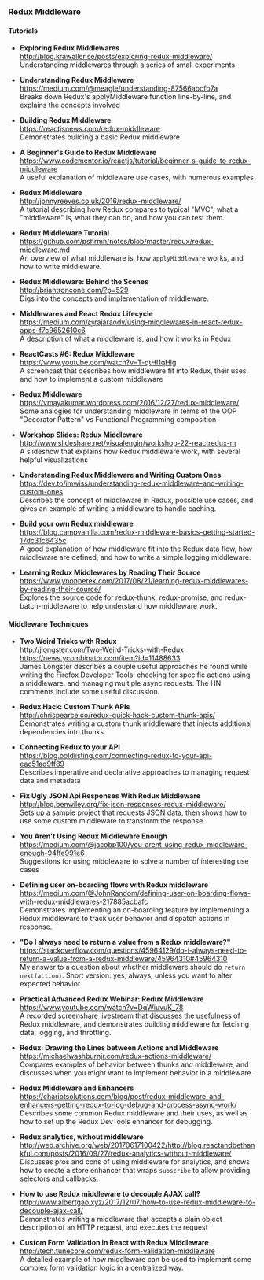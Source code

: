 ### Redux Middleware

#### Tutorials

- **Exploring Redux Middlewares**  
  http://blog.krawaller.se/posts/exploring-redux-middleware/  
  Understanding middlewares through a series of small experiments

- **Understanding Redux Middleware**  
  https://medium.com/@meagle/understanding-87566abcfb7a  
  Breaks down Redux's applyMiddleware function line-by-line, and explains the concepts involved
  
- **Building Redux Middleware**  
  https://reactjsnews.com/redux-middleware  
  Demonstrates building a basic Redux middleware
  
- **A Beginner's Guide to Redux Middleware**  
  https://www.codementor.io/reactjs/tutorial/beginner-s-guide-to-redux-middleware  
  A useful explanation of middleware use cases, with numerous examples
  
- **Redux Middleware**  
  http://jonnyreeves.co.uk/2016/redux-middleware/  
  A tutorial describing how Redux compares to typical "MVC", what a "middleware" is, what they can do, and how you can test them. 
  
- **Redux Middleware Tutorial**  
  https://github.com/pshrmn/notes/blob/master/redux/redux-middleware.md  
  An overview of what middleware is, how `applyMiddleware` works, and how to write middleware.
  
- **Redux Middleware: Behind the Scenes**  
  http://briantroncone.com/?p=529  
  Digs into the concepts and implementation of middleware.
  
- **Middlewares and React Redux Lifecycle**  
  https://medium.com/@rajaraodv/using-middlewares-in-react-redux-apps-f7c9652610c6  
  A description of what a middleware is, and how it works in Redux
  
- **ReactCasts #6: Redux Middleware**  
  https://www.youtube.com/watch?v=T-qtHI1qHIg  
  A screencast that describes how middleware fit into Redux, their uses, and how to implement a custom middleware 
  
- **Redux Middleware**  
  https://vmayakumar.wordpress.com/2016/12/27/redux-middleware/  
  Some analogies for understanding middleware in terms of the OOP "Decorator Pattern" vs  Functional Programming composition
  
- **Workshop Slides: Redux Middleware**  
  http://www.slideshare.net/visualengin/workshop-22-reactredux-m  
  A slideshow that explains how Redux middleware work, with several helpful visualizations
  
- **Understanding Redux Middleware and Writing Custom Ones**  
  https://dev.to/imwiss/understanding-redux-middleware-and-writing-custom-ones  
  Describes the concept of middleware in Redux, possible use cases, and gives an example of writing a middleware to handle caching.
  
- **Build your own Redux middleware**  
  https://blog.campvanilla.com/redux-middleware-basics-getting-started-17dc31c6435c  
  A good explanation of how middleware fit into the Redux data flow, how middleware are defined, and how to write a simple logging middleware.
  
- **Learning Redux Middlewares by Reading Their Source**  
  https://www.ynonperek.com/2017/08/21/learning-redux-middlewares-by-reading-their-source/  
  Explores the source code for redux-thunk, redux-promise, and redux-batch-middleware to help understand how middleware work.
  

#### Middleware Techniques

- **Two Weird Tricks with Redux**  
  http://jlongster.com/Two-Weird-Tricks-with-Redux  
  https://news.ycombinator.com/item?id=11488633  
  James Longster describes a couple useful approaches he found while writing the Firefox Developer Tools: checking for specific actions using a middleware, and managing multiple async requests.  The HN comments include some useful discussion.
  
- **Redux Hack: Custom Thunk APIs**  
  http://chrispearce.co/redux-quick-hack-custom-thunk-apis/  
  Demonstrates writing a custom thunk middleware that injects additional dependencies into thunks.

- **Connecting Redux to your API**  
  https://blog.boldlisting.com/connecting-redux-to-your-api-eac51ad9ff89  
  Describes imperative and declarative approaches to managing request data and metadata
  
- **Fix Ugly JSON Api Responses With Redux Middleware**  
  http://blog.benwiley.org/fix-json-responses-redux-middleware/  
  Sets up a sample project that requests JSON data, then shows how to use some custom middleware to transform the response.
  
- **You Aren't Using Redux Middleware Enough**  
  https://medium.com/@jacobp100/you-arent-using-redux-middleware-enough-94ffe991e6  
  Suggestions for using middleware to solve a number of interesting use cases
  
- **Defining user on-boarding flows with Redux middleware**  
  https://medium.com/@JohnRandom/defining-user-on-boarding-flows-with-redux-middlewares-217885acbafc  
  Demonstrates implementing an on-boarding feature by implementing a Redux middleware to track user behavior and dispatch actions in response.
  
- **"Do I always need to return a value from a Redux middleware?"**  
  https://stackoverflow.com/questions/45964129/do-i-always-need-to-return-a-value-from-a-redux-middleware/45964310#45964310  
  My answer to a question about whether middleware should do `return next(action)`.  Short version: yes, always, unless you want to alter expected behavior.
  
- **Practical Advanced Redux Webinar: Redux Middleware**  
  https://www.youtube.com/watch?v=DqWiuvuK_78  
  A recorded screenshare livestream that discusses the usefulness of Redux middleware, and demonstrates building middleware for fetching data, logging, and throttling.
  
- **Redux: Drawing the Lines between Actions and Middleware**  
  https://michaelwashburnjr.com/redux-actions-middleware/  
  Compares examples of behavior between thunks and middleware, and discusses when you might want to implement behavior in a middleware.
  
- **Redux Middleware and Enhancers**  
  https://chariotsolutions.com/blog/post/redux-middleware-and-enhancers-getting-redux-to-log-debug-and-process-async-work/  
  Describes some common Redux middleware and their uses, as well as how to set up the Redux DevTools enhancer for debugging. 
  
- **Redux analytics, without middleware**  
  http://web.archive.org/web/20170617100422/http://blog.reactandbethankful.com/posts/2016/09/27/redux-analytics-without-middleware/  
  Discusses pros and cons of using middleware for analytics, and shows how to create a store enhancer that wraps `subscribe` to allow providing selectors and callbacks.
  
- **How to use Redux middleware to decouple AJAX call?**  
  http://www.albertgao.xyz/2017/12/07/how-to-use-redux-middleware-to-decouple-ajax-call/  
  Demonstrates writing a middleware that accepts a plain object description of an HTTP request, and executes the request
  
- **Custom Form Validation in React with Redux Middleware**  
  http://tech.tunecore.com/redux-form-validation-middleware  
  A detailed example of how middleware can be used to implement some complex form validation logic in a centralized way.
